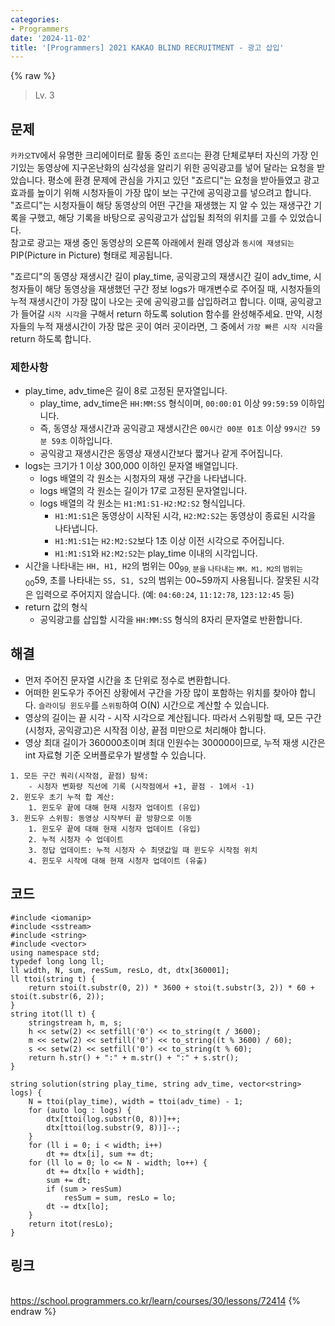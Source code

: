 ```yaml
---
categories:
- Programmers
date: '2024-11-02'
title: '[Programmers] 2021 KAKAO BLIND RECRUITMENT - 광고 삽입'
---
```


{% raw %}
> Lv. 3<br>

## 문제
`카카오TV`에서 유명한 크리에이터로 활동 중인  `죠르디`는 환경 단체로부터 자신의 가장 인기있는 동영상에 지구온난화의 심각성을 알리기 위한 공익광고를 넣어 달라는 요청을 받았습니다. 평소에 환경 문제에 관심을 가지고 있던 "죠르디"는 요청을 받아들였고 광고효과를 높이기 위해 시청자들이 가장 많이 보는 구간에 공익광고를 넣으려고 합니다. "죠르디"는 시청자들이 해당 동영상의 어떤 구간을 재생했는 지 알 수 있는 재생구간 기록을 구했고, 해당 기록을 바탕으로 공익광고가 삽입될 최적의 위치를 고를 수 있었습니다.  
참고로 광고는 재생 중인 동영상의 오른쪽 아래에서 원래 영상과  `동시에 재생되는`  PIP(Picture in Picture) 형태로 제공됩니다.

"죠르디"의 동영상 재생시간 길이 play_time, 공익광고의 재생시간 길이 adv_time, 시청자들이 해당 동영상을 재생했던 구간 정보 logs가 매개변수로 주어질 때, 시청자들의 누적 재생시간이 가장 많이 나오는 곳에 공익광고를 삽입하려고 합니다. 이때, 공익광고가 들어갈  `시작 시각`을 구해서 return 하도록 solution 함수를 완성해주세요. 만약, 시청자들의 누적 재생시간이 가장 많은 곳이 여러 곳이라면, 그 중에서  `가장 빠른 시작 시각`을 return 하도록 합니다.

### 제한사항
-   play_time, adv_time은 길이 8로 고정된 문자열입니다.
    -   play_time, adv_time은  `HH:MM:SS`  형식이며,  `00:00:01`  이상  `99:59:59`  이하입니다.
    -   즉, 동영상 재생시간과 공익광고 재생시간은  `00시간 00분 01초`  이상  `99시간 59분 59초`  이하입니다.
    -   공익광고 재생시간은 동영상 재생시간보다 짧거나 같게 주어집니다.
-   logs는 크기가 1 이상 300,000 이하인 문자열 배열입니다.
    -   logs 배열의 각 원소는 시청자의 재생 구간을 나타냅니다.
    -   logs 배열의 각 원소는 길이가 17로 고정된 문자열입니다.
    -   logs 배열의 각 원소는  `H1:M1:S1-H2:M2:S2`  형식입니다.
        -   `H1:M1:S1`은 동영상이 시작된 시각,  `H2:M2:S2`는 동영상이 종료된 시각을 나타냅니다.
        -   `H1:M1:S1`는  `H2:M2:S2`보다 1초 이상 이전 시각으로 주어집니다.
        -   `H1:M1:S1`와  `H2:M2:S2`는 play_time 이내의 시각입니다.
-   시간을 나타내는  `HH, H1, H2`의 범위는 00<sub>99, 분을 나타내는  `MM, M1, M2`의 범위는 00</sub>59, 초를 나타내는  `SS, S1, S2`의 범위는 00~59까지 사용됩니다. 잘못된 시각은 입력으로 주어지지 않습니다. (예:  `04:60:24`,  `11:12:78`,  `123:12:45`  등)
-   return 값의 형식
    -   공익광고를 삽입할 시각을  `HH:MM:SS`  형식의 8자리 문자열로 반환합니다.

## 해결
- 먼저 주어진 문자열 시간을 초 단위로 정수로 변환합니다. 
- 어떠한 윈도우가 주어진 상황에서 구간을 가장 많이 포함하는 위치를 찾아야 합니다. `슬라이딩 윈도우`를 `스위핑`하여 O(N) 시간으로 계산할 수 있습니다.
- 영상의 길이는 끝 시각 - 시작 시각으로 계산됩니다. 따라서 스위핑할 때, 모든 구간(시청자, 공익광고)은 시작점 이상, 끝점 미만으로 처리해야 합니다.
- 영상 최대 길이가 360000초이며 최대 인원수는 300000이므로, 누적 재생 시간은 int 자료형 기준 오버플로우가 발생할 수 있습니다.
 
```
1. 모든 구간 쿼리(시작점, 끝점) 탐색:
	- 시청자 변화량 직선에 기록 (시작점에서 +1, 끝점 - 1에서 -1)
2. 윈도우 초기 누적 합 계산:
	1. 윈도우 끝에 대해 현재 시청자 업데이트 (유입)
3. 윈도우 스위핑: 동영상 시작부터 끝 방향으로 이동
	1. 윈도우 끝에 대해 현재 시청자 업데이트 (유입)
	2. 누적 시청자 수 업데이트
	3. 정답 업데이트: 누적 시청자 수 최댓값일 때 윈도우 시작점 위치
	4. 윈도우 시작에 대해 현재 시청자 업데이트 (유출)
```

## 코드
```
#include <iomanip>
#include <sstream>
#include <string>
#include <vector>
using namespace std;
typedef long long ll;
ll width, N, sum, resSum, resLo, dt, dtx[360001];
ll ttoi(string t) {
    return stoi(t.substr(0, 2)) * 3600 + stoi(t.substr(3, 2)) * 60 + stoi(t.substr(6, 2));
}
string itot(ll t) {
    stringstream h, m, s;
    h << setw(2) << setfill('0') << to_string(t / 3600);
    m << setw(2) << setfill('0') << to_string((t % 3600) / 60);
    s << setw(2) << setfill('0') << to_string(t % 60);
    return h.str() + ":" + m.str() + ":" + s.str();
}

string solution(string play_time, string adv_time, vector<string> logs) {
    N = ttoi(play_time), width = ttoi(adv_time) - 1;
    for (auto log : logs) {
        dtx[ttoi(log.substr(0, 8))]++;
        dtx[ttoi(log.substr(9, 8))]--;
    }
    for (ll i = 0; i < width; i++)
        dt += dtx[i], sum += dt;
    for (ll lo = 0; lo <= N - width; lo++) {
        dt += dtx[lo + width];
        sum += dt;
        if (sum > resSum)
            resSum = sum, resLo = lo;
        dt -= dtx[lo];
    }
    return itot(resLo);
}
```

## 링크
<br>https://school.programmers.co.kr/learn/courses/30/lessons/72414
{% endraw %}